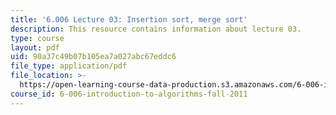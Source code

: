 ```yaml
---
title: '6.006 Lecture 03: Insertion sort, merge sort'
description: This resource contains information about lecture 03.
type: course
layout: pdf
uid: 90a37c49b07b105ea7a027abc67eddc6
file_type: application/pdf
file_location: >-
  https://open-learning-course-data-production.s3.amazonaws.com/6-006-introduction-to-algorithms-fall-2011/90a37c49b07b105ea7a027abc67eddc6_MIT6_006F11_lec03.pdf
course_id: 6-006-introduction-to-algorithms-fall-2011
---
```

